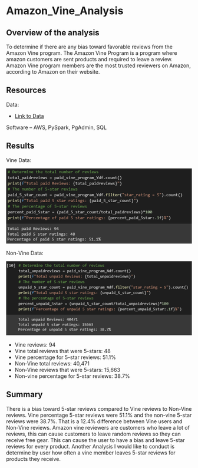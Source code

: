 # Amazon_Vine_Analysis

## Overview of the analysis
To determine if there are any bias toward favorable reviews from the Amazon Vine program. The Amazon Vine Program is a program where amazon customers are sent products and required to leave a review. Amazon Vine program members are the most trusted reviewers on Amazon, according to Amazon on their website. 

## Resources
Data:
- [Link to Data](https://s3.amazonaws.com/amazon-reviews-pds/tsv/amazon_reviews_us_Video_Games_v1_00.tsv.gz)

Software – AWS, PySpark, PgAdmin, SQL

## Results

Vine Data:

![paid1](https://github.com/NickFoley47/Amazon_Vine_Analysis/blob/main/Pics/paid1.PNG)

Non-Vine Data:

![unpaid](https://github.com/NickFoley47/Amazon_Vine_Analysis/blob/main/Pics/unpaid.PNG)

-	Vine reviews: 94
-	Vine total reviews that were 5-stars: 48
-	Vine percentage for 5-star reviews: 51.1%
-	Non-Vine total reviews: 40,471
-	Non-Vine reviews that were 5-stars: 15,663
-	Non-vine percentage for 5-star reviews: 38.7%

## Summary
There is a bias toward 5-star reviews compared to Vine reviews to Non-Vine reviews. Vine percentage 5-star reviews were 51.1% and the non-vine 5-star reviews were 38.7%. That is a 12.4% difference between Vine users and Non-Vine reviews. Amazon vine reviewers are customers who leave a lot of reviews, this can cause customers to leave random reviews so they can receive free gear. This can cause the user to have a bias and leave 5-star reviews for every product. Another Analysis I would like to conduct is determine by user how often a vine member leaves 5-star reviews for products they receive.  
